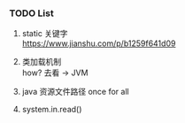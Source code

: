 ### TODO List  


1. static 关键字  
https://www.jianshu.com/p/b1259f641d09

2. 类加载机制  
how? 
去看 -> JVM

3. java 资源文件路径 once for all


4. system.in.read()